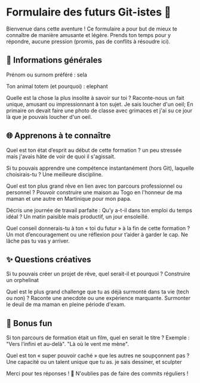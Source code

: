 # Formulaire des futurs Git-istes 🤖

Bienvenue dans cette aventure ! Ce formulaire a pour but de mieux te connaître de manière amusante et légère. Prends ton temps pour y répondre, aucune pression (promis, pas de conflits à résoudre ici).

## 📝 Informations générales

Prénom ou surnom préféré : sela

Ton animal totem (et pourquoi) : elephant

Quelle est la chose la plus insolite à savoir sur toi ? Raconte-nous un fait unique, amusant ou impressionnant à ton sujet. Je sais loucher d'un oeil; En primaire on devait faire une photo de classe avec grimaces et j'ai su ce jour là que je pouvais loucher d'un oeil.

## 🌐 Apprenons à te connaître

Quel est ton état d’esprit au début de cette formation ? un peu stressée mais j'avais hâte de voir de quoi il s'agissait.

Si tu pouvais apprendre une compétence instantanément (hors Git), laquelle choisirais-tu ? Une meilleure discipline.

Quel est ton plus grand rêve en lien avec ton parcours professionnel ou personnel ? Pouvoir construire une maison au Togo en l'honneur de ma maman et une autre en Martinique pour mon papa.

Décris une journée de travail parfaite : Qu’y a-t-il dans ton emploi du temps idéal ? Un matin paisible mais productif, un jour ensoleillé.

Quel conseil donnerais-tu à ton « toi du futur » à la fin de cette formation ? Un mot d’encouragement ou une réflexion pour t’aider à garder le cap. Ne lâche pas tu vas y arriver.

## ✨ Questions créatives

Si tu pouvais créer un projet de rêve, quel serait-il et pourquoi ? Construire un orphelinat

Quel est le plus grand challenge que tu as déjà surmonté dans ta vie (tech ou non) ? Raconte une anecdote ou une expérience marquante. Surmonter le deuil de ma maman en pleine période d'exam.

## 🎨 Bonus fun

Si ton parcours de formation était un film, quel en serait le titre ? Exemple : "Vers l’infini et au-delà". "Là où le vent me mène".

Quel est ton « super pouvoir caché » que les autres ne soupçonnent pas ? Une capacité ou un talent unique que tu as. je sais dessiner, et sculpter

Merci pour tes réponses ! 🚀 N'oublies pas de faire des commits réguliers ! 

